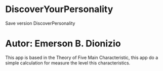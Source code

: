 # DiscoverYourPersonality
Save version DiscoverPersonality
# Autor: Emerson B. Dionizio
This app is based in the Theory of Five Main Characteristic, this app do a simple calculation for measure the level this characteristics.
